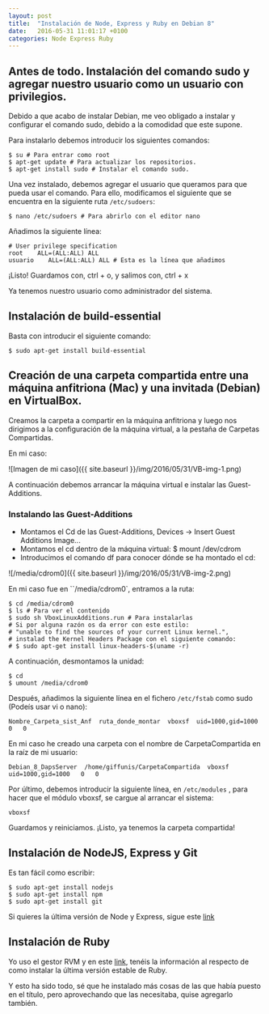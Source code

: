 ```yaml
---
layout: post
title:  "Instalación de Node, Express y Ruby en Debian 8"
date:   2016-05-31 11:01:17 +0100
categories: Node Express Ruby
---
```


## Antes de todo. Instalación del comando sudo y agregar nuestro usuario como un usuario con privilegios.
Debido a que acabo de instalar Debian, me veo obligado a instalar y configurar el comando sudo, debido a la comodidad que este supone.

Para instalarlo debemos introducir los siguientes comandos:

    $ su # Para entrar como root
    $ apt-get update # Para actualizar los repositorios.
    $ apt-get install sudo # Instalar el comando sudo.

Una vez instalado, debemos agregar el usuario que queramos para que pueda usar el comando. Para ello, modificamos el siguiente que se encuentra en la siguiente ruta `/etc/sudoers`:

    $ nano /etc/sudoers # Para abrirlo con el editor nano

Añadimos la siguiente línea:

    # User privilege specification
    root    ALL=(ALL:ALL) ALL
    usuario    ALL=(ALL:ALL) ALL # Esta es la línea que añadimos

¡Listo! Guardamos con, ctrl + o, y salimos con, ctrl + x

Ya tenemos nuestro usuario como administrador del sistema.

## Instalación de build-essential

Basta con introducir el siguiente comando:

    $ sudo apt-get install build-essential

## Creación de una carpeta compartida entre una máquina anfitriona (Mac) y una invitada (Debian) en VirtualBox.

Creamos la carpeta a compartir en la máquina anfitriona y luego nos dirigimos a la configuración de la máquina virtual, a la pestaña de Carpetas Compartidas.

En mi caso:

![Imagen de mi caso]({{ site.baseurl }}/img/2016/05/31/VB-img-1.png)

A continuación debemos arrancar la máquina virtual e instalar las Guest-Additions.
### Instalando las Guest-Additions

- Montamos el Cd de las Guest-Additions, Devices -> Insert Guest Additions Image...
- Montamos el cd dentro de la máquina virtual:
      $ mount /dev/cdrom
- Introducimos el comando df para conocer dónde se ha montado el cd:

![/media/cdrom0]({{ site.baseurl }}/img/2016/05/31/VB-img-2.png)

En mi caso fue en ``/media/cdrom0`, entramos a la ruta:

    $ cd /media/cdrom0
    $ ls # Para ver el contenido
    $ sudo sh VboxLinuxAdditions.run # Para instalarlas
    # Si por alguna razón os da error con este estilo:
    # "unable to find the sources of your current Linux kernel.",
    # instalad the Kernel Headers Package con el siguiente comando:
    # $ sudo apt-get install linux-headers-$(uname -r)

A continuación, desmontamos la unidad:

    $ cd
    $ umount /media/cdrom0

Después, añadimos la siguiente línea en el fichero `/etc/fstab` como sudo (Podeís usar vi o nano):

    Nombre_Carpeta_sist_Anf  ruta_donde_montar  vboxsf  uid=1000,gid=1000   0   0

En mi caso he creado una carpeta con el nombre de CarpetaCompartida en la raíz de mi usuario:

    Debian_8_DapsServer  /home/giffunis/CarpetaCompartida  vboxsf  uid=1000,gid=1000   0   0

Por último, debemos introducir la siguiente línea, en `/etc/modules` , para hacer que el módulo vboxsf, se cargue al arrancar el sistema:

    vboxsf

Guardamos y reiniciamos. ¡Listo, ya tenemos la carpeta compartida!

## Instalación de NodeJS, Express y Git
Es tan fácil como escribir:

    $ sudo apt-get install nodejs
    $ sudo apt-get install npm
    $ sudo apt-get install git

Si quieres la última versión de Node y Express, sigue este [link](https://nodejs.org/en/download/package-manager/)

## Instalación de Ruby

Yo uso el gestor RVM y en este [link](https://rvm.io/rvm/install), tenéis la información al respecto de como instalar la última versión estable de Ruby.

Y esto ha sido todo, sé que he instalado más cosas de las que había puesto en el título, pero aprovechando que las necesitaba, quise agregarlo también.
